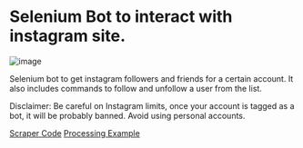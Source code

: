 # Selenium Bot to interact with instagram site.

![image](https://user-images.githubusercontent.com/57304126/111459424-6a1a0180-86f9-11eb-9c77-e657d02ff398.png)

Selenium bot to get instagram followers and friends for a certain account. It also includes commands to follow and unfollow a user from the list.

Disclaimer: Be careful on Instagram limits, once your account is tagged as a bot, it will be probably banned. Avoid using personal accounts.

[Scraper Code](https://github.com/fornasari12/instagram_bot/blob/main/main.py)
[Processing Example](https://github.com/fornasari12/instagram_bot/blob/main/process.py)

